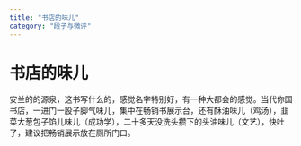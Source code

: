 ```yaml
---
title: "书店的味儿"
category: "段子与微评"
---
```

# 书店的味儿

安兰的的源泉，这书写什么的，感觉名字特别好，有一种大都会的感觉。当代你国书店，一进门一股子脚气味儿，集中在畅销书展示台，还有酥油味儿（鸡汤），韭菜大葱包子馅儿味儿（成功学），二十多天没洗头攒下的头油味儿（文艺），快吐了，建议把畅销展示放在厕所门口。

